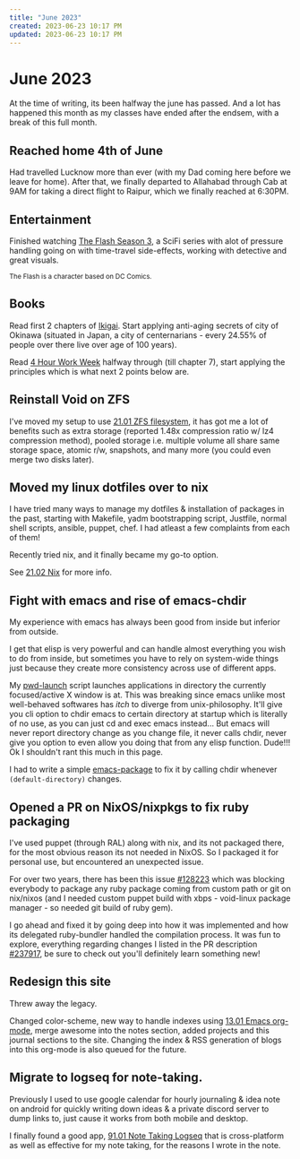 ```yaml
---
title: "June 2023"
created: 2023-06-23 10:17 PM
updated: 2023-06-23 10:17 PM
---
```


# June 2023

At the time of writing, its been halfway the june has passed. And a lot has happened this month as my classes have ended after the endsem, with a break of this full month.

## Reached home 4th of June

Had travelled Lucknow more than ever (with my Dad coming here before we leave for home). After that, we finally departed to Allahabad through Cab at 9AM for taking a direct flight to Raipur, which we finally reached at 6:30PM.

## Entertainment

Finished watching [The Flash Season 3](https://en.wikipedia.org/wiki/The_Flash_(season_3)), a SciFi series with alot of pressure handling going on with time-travel side-effects, working with detective and great visuals.

<sub>The Flash is a character based on DC Comics.</sub>

## Books

Read first 2 chapters of [Ikigai](https://en.wikipedia.org/wiki/Ikigai). Start applying anti-aging secrets of city of Okinawa (situated in Japan, a city of centernarians - every 24.55% of people over there live over age of 100 years).

Read [4 Hour Work Week](https://en.wikipedia.org/wiki/The_4-Hour_Workweek) halfway through (till chapter 7), start applying the principles which is what next 2 points below are.

## Reinstall Void on ZFS

I've moved my setup to use [21.01 ZFS filesystem](/notes/20-29--DevEnvironment/21--Linux/21.01-ZFS.html), it has got me a lot of benefits such as extra storage (reported 1.48x compression ratio w/ lz4 compression method), pooled storage i.e. multiple volume all share same storage space, atomic r/w, snapshots, and many more (you could even merge two disks later).

## Moved my linux dotfiles over to nix

I have tried many ways to manage my dotfiles & installation of packages in the past, starting with Makefile, yadm bootstrapping script, Justfile, normal shell scripts, ansible, puppet, chef. I had atleast a few complaints from each of them!

Recently tried nix, and it finally became my go-to option.

See [21.02 Nix](/notes/20-29--DevEnvironment/21--Linux/21.02-Nix.html) for more info.

## Fight with emacs and rise of emacs-chdir

My experience with emacs has always been good from inside but inferior from outside.

I get that elisp is very powerful and can handle almost everything you wish to do from inside, but sometimes you have to rely on system-wide things just because they create more consistency across use of different apps.

My [pwd-launch](https://github.com/Animeshz/scripts/blob/main/main/pwd-launch) script launches applications in directory the currently focused/active X window is at. This was breaking since emacs unlike most well-behaved softwares has _itch_ to diverge from unix-philosophy. It'll give you cli option to chdir emacs to certain directory at startup which is literally of no use, as you can just cd and exec emacs instead... But emacs will never report directory change as you change file, it never calls chdir, never give you option to even allow you doing that from any elisp function. Dude!!! Ok I shouldn't rant this much in this page.

I had to write a simple [emacs-package](https://github.com/Animeshz/emacs-chdir) to fix it by calling chdir whenever `(default-directory)` changes.

## Opened a PR on NixOS/nixpkgs to fix ruby packaging

I've used puppet (through RAL) along with nix, and its not packaged there, for the most obvious reason its not needed in NixOS. So I packaged it for personal use, but encountered an unexpected issue.

For over two years, there has been this issue [#128223](https://github.com/NixOS/nixpkgs/issues/128223) which was blocking everybody to package any ruby package coming from custom path or git on nix/nixos (and I needed custom puppet build with xbps - void-linux package manager - so needed git build of ruby gem).

I go ahead and fixed it by going deep into how it was implemented and how its delegated ruby-bundler handled the compilation process. It was fun to explore, everything regarding changes I listed in the PR description [#237917](https://github.com/NixOS/nixpkgs/issues/237917), be sure to check out you'll definitely learn something new!

## Redesign this site

Threw away the legacy.

Changed color-scheme, new way to handle indexes using [13.01 Emacs org-mode](https://animeshz.github.io/site/notes/10-19--Programming/11--Languages/13.01-Emacs.html), merge awesome into the notes section, added projects and this journal sections to the site. Changing the index & RSS generation of blogs into this org-mode is also queued for the future.

## Migrate to logseq for note-taking.

Previously I used to use google calendar for hourly journaling & idea note on android for quickly writing down ideas & a private discord server to dump links to, just cause it works from both mobile and desktop.

I finally found a good app, [91.01 Note Taking Logseq](https://animeshz.github.io/site/notes/90-99--Miscellaneous/91--Curation/91.01-Note-Taking.html) that is cross-platform as well as effective for my note taking, for the reasons I wrote in the note.
